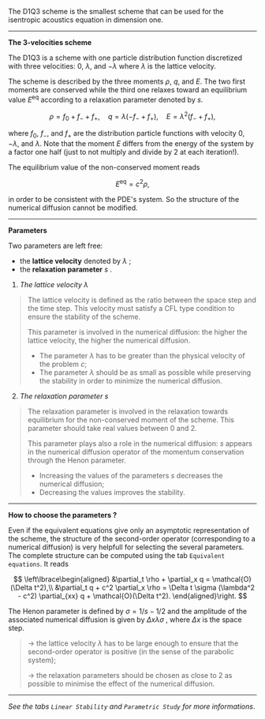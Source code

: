 The D1Q3 scheme is the smallest scheme
that can be used for the isentropic acoustics equation in dimension one.

---

**The 3-velocities scheme**

The D1Q3 is a scheme with one particle distribution function
discretized with three velocities: $0$,
$\lambda$, and $-\lambda$ where $\lambda$ is the lattice velocity.

The scheme is described by the three moments $\rho$, $q$, and $E$. The two first moments are conserved while the third one relaxes toward an equilibrium value $E^{\text{eq}}$ according to a relaxation parameter denoted by $s$.

$$
\rho = f_0 + f_- + f_+,
\quad
q = \lambda (-f_- + f_+),
\quad
E = \lambda^2 (f_-+f_+),
$$

where $f_0$, $f_-$, and $f_+$ are the distribution particle functions with velocity $0$, $-\lambda$, and $\lambda$. Note that the moment $E$ differs from the energy of the system by a factor one half (just to not multiply and divide by 2 at each iteration!).

The equilibrium value of the non-conserved moment reads

$$
E^{\text{eq}} = c^2 \rho,
$$

in order to be consistent with the PDE's system. So the structure of the numerical diffusion cannot be modified.

---

**Parameters**

Two parameters are left free:

- the **lattice velocity** denoted by $\lambda$ ;
- the **relaxation parameter** $s$ .

1. _The lattice velocity $\lambda$_

> The lattice velocity is defined as the ratio between the space step and the time step. This velocity must satisfy a CFL type condition to ensure the stability of the scheme.
>
> This parameter is involved in the numerical diffusion: the higher the lattice velocity, the higher the numerical diffusion.
>
> - The parameter $\lambda$ has to be greater than the physical velocity of the problem $c$;
> - The parameter $\lambda$ should be as small as possible while preserving the stability in order to minimize the numerical diffusion.

2. _The relaxation parameter $s$_

> The relaxation parameter is involved in the relaxation towards equilibrium for the non-conserved moment of the scheme. This parameter should take real values between 0 and 2.
>
> This parameter plays also a role in the numerical diffusion: $s$ appears in the numerical diffusion operator of the momentum conservation through the Henon parameter.
>
> - Increasing the values of the parameters $s$ decreases the numerical diffusion;
> - Decreasing the values improves the stability.

---

**How to choose the parameters ?**

Even if the equivalent equations give only an asymptotic representation of the scheme, the structure of the second-order operator (corresponding to a numerical diffusion) is very helpfull for selecting the several parameters.
The complete structure can be computed using the tab `Equivalent equations`. It reads

$$
\left\lbrace\begin{aligned}
    &\partial_t \rho + \partial_x q = \mathcal{O}(\Delta t^2),\\
    &\partial_t q + c^2 \partial_x \rho = \Delta t \sigma (\lambda^2 - c^2) \partial_{xx} q + \mathcal{O}(\Delta t^2).
\end{aligned}\right.
$$

The Henon parameter is defined by $\sigma = 1/s - 1/2$ and the amplitude of the associated numerical diffusion is given by $\Delta x \lambda\sigma$ , where $\Delta x$ is the space step.

> &rarr; the lattice velocity $\lambda$ has to be large enough to ensure that the second-order operator is positive (in the sense of the parabolic system);
>
> &rarr; the relaxation parameters should be chosen as close to $2$ as possible to minimise the effect of the numerical diffusion.

---

_See the tabs `Linear Stability` and `Parametric Study` for more informations_.
